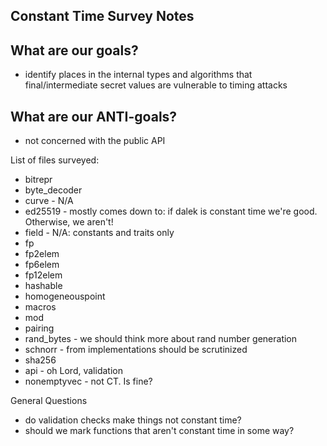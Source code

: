 Constant Time Survey Notes
--------------------------

## What are our goals?

* identify places in the internal types and algorithms that final/intermediate secret values are vulnerable to timing attacks

## What are our ANTI-goals?

* not concerned with the public API

List of files surveyed:

* bitrepr
* byte_decoder
* curve - N/A
* ed25519 - mostly comes down to: if dalek is constant time we're good. Otherwise, we aren't!
* field - N/A: constants and traits only
* fp
* fp2elem
* fp6elem
* fp12elem
* hashable
* homogeneouspoint
* macros
* mod
* pairing
* rand_bytes - we should think more about rand number generation
* schnorr - from implementations should be scrutinized
* sha256
* api - oh Lord, validation
* nonemptyvec - not CT. Is fine?

General Questions

* do validation checks make things not constant time?
* should we mark functions that aren't constant time in some way?